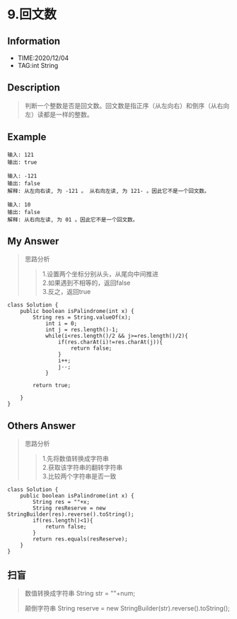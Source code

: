 # 9.回文数
## Information
- TIME:2020/12/04
- TAG:int String
## Description
>判断一个整数是否是回文数。回文数是指正序（从左向右）和倒序（从右向左）读都是一样的整数。

## Example
```
输入: 121
输出: true

输入: -121
输出: false
解释: 从左向右读, 为 -121 。 从右向左读, 为 121- 。因此它不是一个回文数。

输入: 10
输出: false
解释: 从右向左读, 为 01 。因此它不是一个回文数。
```
## My Answer
>思路分析
>>1.设置两个坐标分别从头，从尾向中间推进    
2.如果遇到不相等的，返回false  
3.反之，返回true  
```
class Solution {
    public boolean isPalindrome(int x) {
        String res = String.valueOf(x);
            int i = 0;
            int j = res.length()-1;
            while(i<res.length()/2 && j>=res.length()/2){
                if(res.charAt(i)!=res.charAt(j)){
                    return false;
                }
                i++;
                j--;
            }
      
        return true;

    }
}
```
## Others Answer
>思路分析
>>1.先将数值转换成字符串  
2.获取该字符串的翻转字符串  
3.比较两个字符串是否一致  
```
class Solution {
    public boolean isPalindrome(int x) {
        String res = ""+x;
        String resReserve = new StringBuilder(res).reverse().toString();
        if(res.length()<1){
            return false;
        }
        return res.equals(resReserve);
    }
}
```

## 扫盲
>数值转换成字符串
String str = ""+num;  
>
>颠倒字符串
String reserve = new StringBuilder(str).reverse().toString();  

















